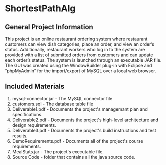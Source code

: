 # ShortestPathAlg

## General Project Information
This project is an online restaurant ordering system where restaurant customers can view dish categories, place an order, and view an order’s status. Additionally, restaurant workers who log in to the system are provided with a list of submitted orders from customers and can update each order’s status. The system is launched through an executable JAR file. The GUI was created using the WindowBuilder plug-in with Eclipse and “phpMyAdmin“ for the import/export of MySQL over a local web browser.

## Included Materials
1. mysql-connector.jar - The MySQL connector file
2. customers.sql - The database table file
3. Deliverable1.pdf - Documents the project's managemant plan and specifications.
4. Deliverable2.pdf - Documents the project's high-level architecture and design requirements.
5. Deliverable3.pdf - Documents the project's build instructions and test results.
6. DemoRequirements.pdf - Documents all of the project's course requirements.
7. MealStats.jar - The project's executable file. 
8. Source Code - folder that contains all the java source code.
